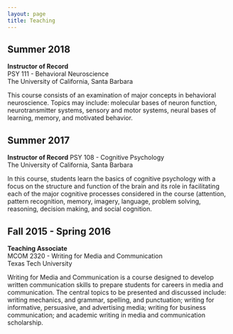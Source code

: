 ```yaml
---
layout: page
title: Teaching
---
```


## Summer 2018
**Instructor of Record** <br>
PSY 111 - Behavioral Neuroscience <br>
The University of California, Santa Barbara

This course consists of an examination of major concepts in behavioral neuroscience. Topics may include: molecular bases of neuron function, neurotransmitter systems, sensory and motor systems, neural bases of learning, memory, and motivated behavior.

## Summer 2017
**Instructor of Record**
PSY 108 - Cognitive Psychology <br>
The University of California, Santa Barbara <br>

In this course, students learn the basics of cognitive psychology with a focus on the structure and function of the brain and its role in facilitating each of the major cognitive processes considered in the course (attention, pattern recognition, memory, imagery, language, problem solving, reasoning, decision making, and social cognition.

## Fall 2015 - Spring 2016
**Teaching Associate** <br>
MCOM 2320 - Writing for Media and Communication <br>
Texas Tech University

Writing for Media and Communication is a course designed to develop written communication skills to prepare students for careers in media and communication. The central topics to be presented and discussed include: writing mechanics, and grammar, spelling, and punctuation; writing for informative, persuasive, and advertising media; writing for business communication; and academic writing in media and communication scholarship.


